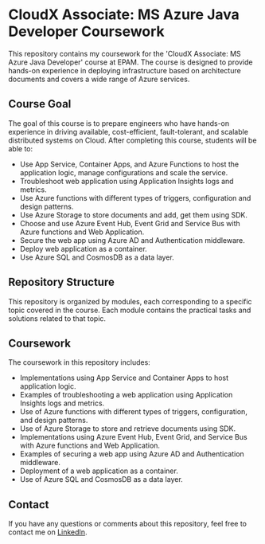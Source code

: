 # CloudX Associate: MS Azure Java Developer Coursework

This repository contains my coursework for the 'CloudX Associate: MS Azure Java Developer' course at EPAM. The course is designed to provide hands-on experience in deploying infrastructure based on architecture documents and covers a wide range of Azure services.

## Course Goal

The goal of this course is to prepare engineers who have hands-on experience in driving available, cost-efficient, fault-tolerant, and scalable distributed systems on Cloud. After completing this course, students will be able to:

- Use App Service, Container Apps, and Azure Functions to host the application logic, manage configurations and scale the service.
- Troubleshoot web application using Application Insights logs and metrics.
- Use Azure functions with different types of triggers, configuration and design patterns.
- Use Azure Storage to store documents and add, get them using SDK.
- Choose and use Azure Event Hub, Event Grid and Service Bus with Azure functions and Web Application.
- Secure the web app using Azure AD and Authentication middleware.
- Deploy web application as a container.
- Use Azure SQL and CosmosDB as a data layer.

## Repository Structure

This repository is organized by modules, each corresponding to a specific topic covered in the course. Each module contains the practical tasks and solutions related to that topic.

## Coursework

The coursework in this repository includes:

- Implementations using App Service and Container Apps to host application logic.
- Examples of troubleshooting a web application using Application Insights logs and metrics.
- Use of Azure functions with different types of triggers, configuration, and design patterns.
- Use of Azure Storage to store and retrieve documents using SDK.
- Implementations using Azure Event Hub, Event Grid, and Service Bus with Azure functions and Web Application.
- Examples of securing a web app using Azure AD and Authentication middleware.
- Deployment of a web application as a container.
- Use of Azure SQL and CosmosDB as a data layer.

## Contact

If you have any questions or comments about this repository, feel free to contact me on [LinkedIn](https://www.linkedin.com/in/jegors-cemisovs/).

